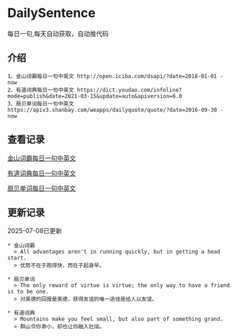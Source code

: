 # DailySentence

每日一句,每天自动获取，自动推代码

## 介绍

```
1、金山词霸每日一句中英文 http://open.iciba.com/dsapi/?date=2018-01-01 - now
2、有道词典每日一句中英文 https://dict.youdao.com/infoline?mode=publish&date=2021-03-15&update=auto&apiversion=6.0
3、扇贝单词每日一句中英文 https://apiv3.shanbay.com/weapps/dailyquote/quote/?date=2016-09-30 - now
```

## 查看记录

[金山词霸每日一句中英文](./data/iciba/)

[有道词典每日一句中英文](./data/youdao/)

[扇贝单词每日一句中英文](./data/shanbay/)

## 更新记录
2025-07-08已更新 
```
* 金山词霸
  > All advantages aren't in running quickly, but in getting a head start.​
  > 优势不在于跑得快，而在于起身早。

* 扇贝单词
  > The only reward of virtue is virtue; the only way to have a friend is to be one.
  > 对美德的回报是美德，获得友谊的唯一途径是给人以友谊。

* 有道词典
  > Mountains make you feel small, but also part of something grand.
  > 群山令你渺小，却也让你融入壮阔。

```
